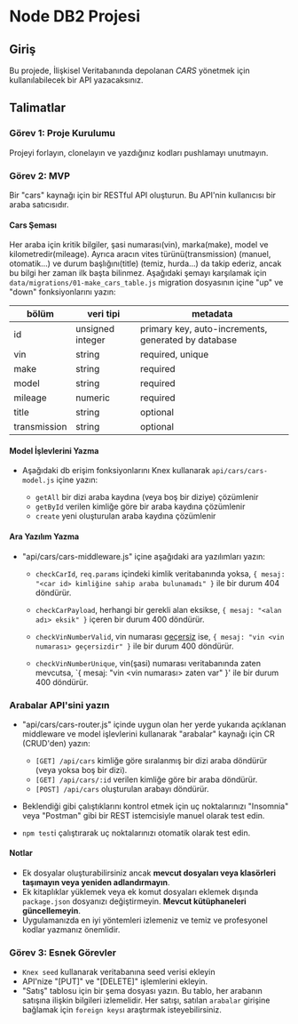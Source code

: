 # Node DB2 Projesi

## Giriş

Bu projede, İlişkisel Veritabanında depolanan _CARS_ yönetmek için kullanılabilecek bir API yazacaksınız.

## Talimatlar

### Görev 1: Proje Kurulumu

Projeyi forlayın, clonelayın ve yazdığınız kodları pushlamayı unutmayın.

### Görev 2: MVP

Bir "cars" kaynağı için bir RESTful API oluşturun. Bu API'nin kullanıcısı bir araba satıcısıdır.

#### Cars Şeması

Her araba için kritik bilgiler, şasi numarası(vin), marka(make), model ve kilometredir(mileage). Ayrıca aracın vites türünü(transmission) (manuel, otomatik...) ve durum başlığını(title) (temiz, hurda...) da takip ederiz, ancak bu bilgi her zaman ilk başta bilinmez.
Aşağıdaki şemayı karşılamak için `data/migrations/01-make_cars_table.js` migration dosyasının içine "up" ve "down" fonksiyonlarını yazın:

| bölüm        | veri tipi        | metadata                                            |
| ------------ | ---------------- | --------------------------------------------------- |
| id           | unsigned integer | primary key, auto-increments, generated by database |
| vin          | string           | required, unique                                    |
| make         | string           | required                                            |
| model        | string           | required                                            |
| mileage      | numeric          | required                                            |
| title        | string           | optional                                            |
| transmission | string           | optional                                            |

#### Model İşlevlerini Yazma

- Aşağıdaki db erişim fonksiyonlarını Knex kullanarak `api/cars/cars-model.js` içine yazın:

  - `getAll` bir dizi araba kaydına (veya boş bir diziye) çözümlenir
  - `getById` verilen kimliğe göre bir araba kaydına çözümlenir
  - `create` yeni oluşturulan araba kaydına çözümlenir

#### Ara Yazılım Yazma

- "api/cars/cars-middleware.js" içine aşağıdaki ara yazılımları yazın:

  - `checkCarId`, `req.params` içindeki kimlik veritabanında yoksa, `{ mesaj: "<car id> kimliğine sahip araba bulunamadı" }` ile bir durum 404 döndürür.

  - `checkCarPayload`, herhangi bir gerekli alan eksikse, `{ mesaj: "<alan adı> eksik" }` içeren bir durum 400 döndürür.

  - `checkVinNumberValid`, vin numarası [geçersiz](https://www.npmjs.com/package/vin-validator) ise, `{ mesaj: "vin <vin numarası> geçersizdir" }` ile bir durum 400 döndürür.

  - `checkVinNumberUnique`, vin(şasi) numarası veritabanında zaten mevcutsa, `{ mesaj: "vin <vin numarası> zaten var" }' ile bir durum 400 döndürür.

### Arabalar API'sini yazın

- "api/cars/cars-router.js" içinde uygun olan her yerde yukarıda açıklanan middleware ve model işlevlerini kullanarak "arabalar" kaynağı için CR (CRUD'den) yazın:

  - `[GET] /api/cars` kimliğe göre sıralanmış bir dizi araba döndürür (veya yoksa boş bir dizi).
  - `[GET] /api/cars/:id` verilen kimliğe göre bir araba döndürür.
  - `[POST] /api/cars` oluşturulan arabayı döndürür.

- Beklendiği gibi çalıştıklarını kontrol etmek için uç noktalarınızı "Insomnia" veya "Postman" gibi bir REST istemcisiyle manuel olarak test edin.
- `npm test`i çalıştırarak uç noktalarınızı otomatik olarak test edin.

#### Notlar

- Ek dosyalar oluşturabilirsiniz ancak **mevcut dosyaları veya klasörleri taşımayın veya yeniden adlandırmayın**.
- Ek kitaplıklar yüklemek veya ek komut dosyaları eklemek dışında `package.json` dosyanızı değiştirmeyin. **Mevcut kütüphaneleri güncellemeyin**.
- Uygulamanızda en iyi yöntemleri izlemeniz ve temiz ve profesyonel kodlar yazmanız önemlidir.

### Görev 3: Esnek Görevler

- `Knex seed` kullanarak veritabanına seed verisi ekleyin
- API'nize "[PUT]" ve "[DELETE]" işlemlerini ekleyin.
- "Satış" tablosu için bir şema dosyası yazın. Bu tablo, her arabanın satışına ilişkin bilgileri izlemelidir. Her satışı, satılan `arabalar` girişine bağlamak için `foreign keys`ı araştırmak isteyebilirsiniz.
